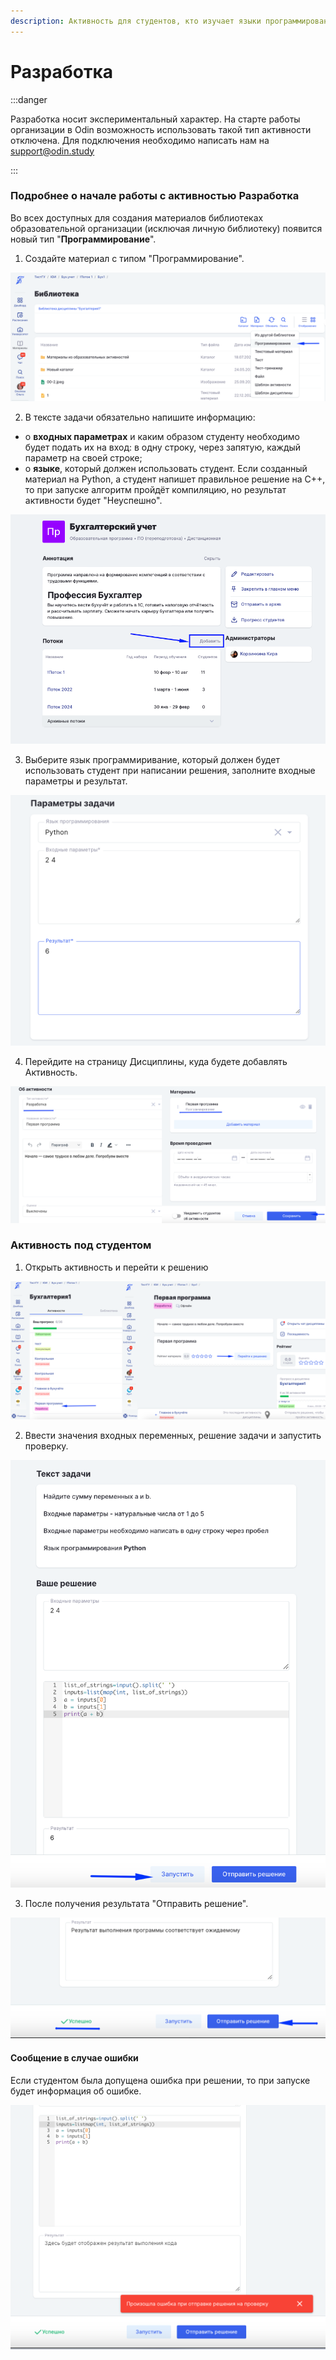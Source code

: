 ```yaml
---
description: Активность для студентов, кто изучает языки программирования
---
```


# Разработка

:::danger

Разработка носит экспериментальный характер. На старте работы организации в Odin возможность использовать такой тип активности отключена. Для подключения необходимо написать нам на support@odin.study

:::

### Подробнее о начале работы с активностью Разработка

Во всех доступных для создания материалов библиотеках образовательной организации (исключая личную библиотеку) появится новый тип "**Программирование**".

1. Создайте материал с типом "Программирование".

![](<../../.gitbook/assets/image (16).png>)

2. В тексте задачи обязательно напишите информацию:

* о **входных  параметрах** и каким образом студенту необходимо будет подать их на вход: в одну строку, через запятую, каждый параметр на своей строке;
* о **языке**, который должен использовать студент. Если созданный материал на  Python, а студент напишет правильное решение на  С++, то при запуске алгоритм пройдёт компиляцию, но результат активности будет "Неуспешно".

![](<../../.gitbook/assets/image (20).png>)

3. Выберите язык программиривание, который должен будет использовать студент при написании решения, заполните входные параметры и результат.

![](<../../.gitbook/assets/image (13) (4) (1).png>)

4. Перейдите на страницу Дисциплины, куда будете добавлять Активность.

![](<../../.gitbook/assets/image (28).png>)

### Активность под студентом

1. Открыть активность и перейти к решению

![](<../../.gitbook/assets/image (7) (6).png>)

2. Ввести значения входных переменных, решение задачи и запустить проверку.

![](<../../.gitbook/assets/image (6) (6).png>)

3. После получения результата "Отправить решение".

![](<../../.gitbook/assets/image (14) (4).png>)

#### Сообщение в случае ошибки

Если студентом была допущена ошибка при решении, то при запуске будет информация об ошибке.

![](<../../.gitbook/assets/image (13) (4).png>)
